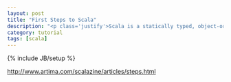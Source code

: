 ```yaml
---
layout: post
title: "First Steps to Scala"
description: "<p class='justify'>Scala is a statically typed, object-oriented programming language that blends imperative and functional programming styles. Scala is designed to integrate easily with applications that run on modern virtual machines, primarily the Java virtual machine (JVM). The main Scala compiler, scalac, generates Java class files that can be run on the JVM. </p>"
category: tutorial
tags: [scala]
---
```

{% include JB/setup %}


http://www.artima.com/scalazine/articles/steps.html

